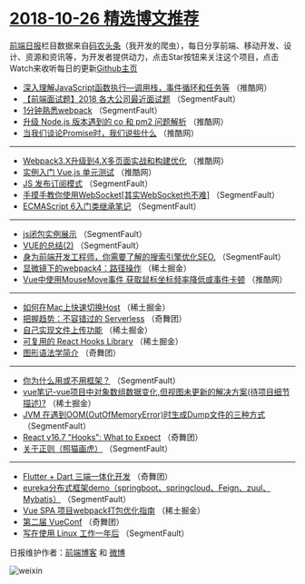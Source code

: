 # [2018-10-26 精选博文推荐](http://hao.caibaojian.com/date/2018/10/26)

[前端日报](http://caibaojian.com/c/news)栏目数据来自[码农头条](http://hao.caibaojian.com/)（我开发的爬虫），每日分享前端、移动开发、设计、资源和资讯等，为开发者提供动力，点击Star按钮来关注这个项目，点击Watch来收听每日的更新[Github主页](https://github.com/kujian/frontendDaily)
* [深入理解JavaScript函数执行—调用栈，事件循环和任务等](http://hao.caibaojian.com/90241.html) （推酷网）
* [【前端面试题】2018 各大公司最近面试题](http://hao.caibaojian.com/90230.html) （SegmentFault）
* [1分钟熟悉webpack](http://hao.caibaojian.com/90269.html) （SegmentFault）
* [升级 Node.js 版本遇到的 co 和 pm2 问题解析](http://hao.caibaojian.com/90242.html) （推酷网）
* [当我们谈论Promise时，我们说些什么](http://hao.caibaojian.com/90236.html) （推酷网）

***
* [Webpack3.X升级到4.X多页面实战和构建优化](http://hao.caibaojian.com/90238.html) （推酷网）
* [实例入门 Vue.js 单元测试](http://hao.caibaojian.com/90240.html) （推酷网）
* [JS 发布订阅模式](http://hao.caibaojian.com/90229.html) （SegmentFault）
* [手摸手教你使用WebSocket[其实WebSocket也不难]](http://hao.caibaojian.com/90219.html) （SegmentFault）
* [ECMAScript 6入门类继承笔记](http://hao.caibaojian.com/90232.html) （SegmentFault）

***
* [js闭包实例展示](http://hao.caibaojian.com/90225.html) （SegmentFault）
* [VUE的总结(2)](http://hao.caibaojian.com/90226.html) （SegmentFault）
* [身为前端开发工程师，你需要了解的搜索引擎优化SEO.](http://hao.caibaojian.com/90223.html) （SegmentFault）
* [显微镜下的webpack4：路径操作](http://hao.caibaojian.com/90279.html) （稀土掘金）
* [Vue中使用MouseMove事件 获取鼠标坐标频率降低或事件卡顿](http://hao.caibaojian.com/90237.html) （推酷网）

***
* [如何在Mac上快速切换Host](http://hao.caibaojian.com/90283.html) （稀土掘金）
* [把握趋势：不容错过的 Serverless](http://hao.caibaojian.com/90309.html) （奇舞团）
* [自己实现文件上传功能](http://hao.caibaojian.com/90273.html) （稀土掘金）
* [可复用的 React Hooks Library](http://hao.caibaojian.com/90284.html) （稀土掘金）
* [图形语法学简介](http://hao.caibaojian.com/90310.html) （奇舞团）

***
* [你为什么用或不用框架？](http://hao.caibaojian.com/90220.html) （SegmentFault）
* [vue笔记-vue项目中对象数组数据变化,但视图未更新的解决方案(待项目细节描述)?](http://hao.caibaojian.com/90274.html) （稀土掘金）
* [JVM 在遇到OOM(OutOfMemoryError)时生成Dump文件的三种方式](http://hao.caibaojian.com/90231.html) （SegmentFault）
* [React v16.7 &quot;Hooks&quot;: What to Expect](http://hao.caibaojian.com/90302.html) （奇舞团）
* [关于正则（照猫画虎）](http://hao.caibaojian.com/90264.html) （SegmentFault）

***
* [Flutter + Dart 三端一体化开发](http://hao.caibaojian.com/90311.html) （奇舞团）
* [eureka分布式框架demo（springboot、springcloud、Feign、zuul、Mybatis）](http://hao.caibaojian.com/90221.html) （SegmentFault）
* [Vue SPA 项目webpack打包优化指南](http://hao.caibaojian.com/90275.html) （稀土掘金）
* [第二届 VueConf](http://hao.caibaojian.com/90300.html) （奇舞团）
* [写在使用 Linux 工作一年后](http://hao.caibaojian.com/90267.html) （SegmentFault）

日报维护作者：[前端博客](http://caibaojian.com/) 和 [微博](http://caibaojian.com/go/weibo)

![weixin](https://user-images.githubusercontent.com/3055447/38468989-651132ac-3b80-11e8-8e6b-15122322a9d7.png)